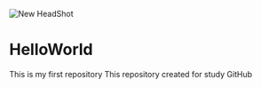 ![New HeadShot](Fhoto1.jpeg)
# HelloWorld
This is my first repository
This repository created for study GitHub
